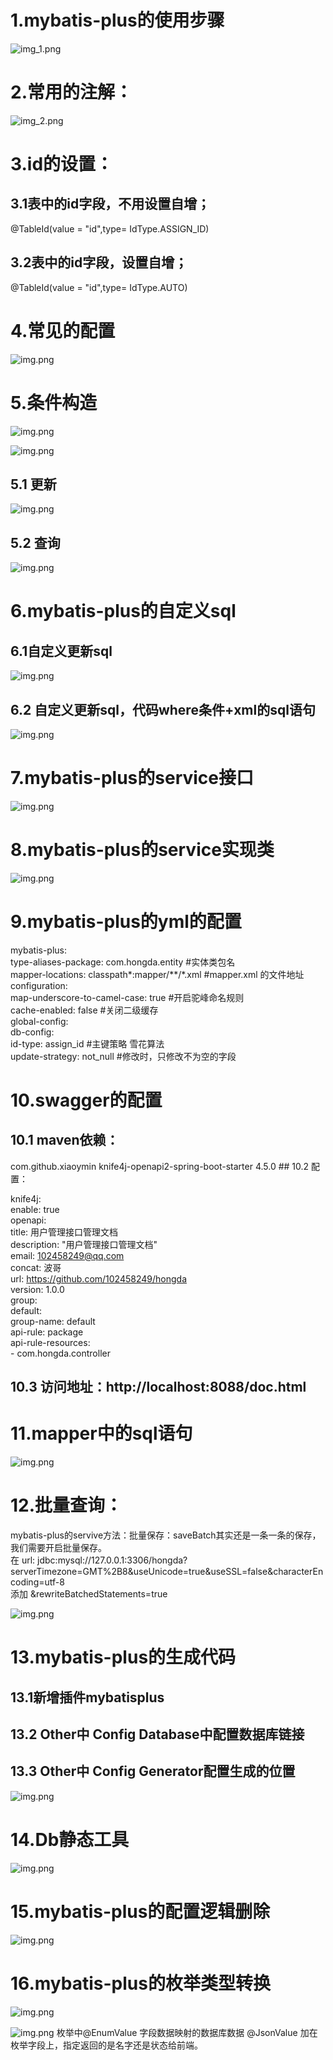 # 1.mybatis-plus的使用步骤  

![img_1.png](resources/images/img_1.png)

# 2.常用的注解：

![img_2.png](resources/images/img_2.png)  

# 3.id的设置：

## 3.1表中的id字段，不用设置自增；

@TableId(value = "id",type= IdType.ASSIGN_ID)

## 3.2表中的id字段，设置自增；

@TableId(value = "id",type= IdType.AUTO)

# 4.常见的配置

![img.png](resources/images/img_3.png)  
# 5.条件构造  
![img.png](resources/images/img_7.png)

![img.png](resources/images/img_4.png)

## 5.1 更新
![img.png](resources/images/img_5.png)
## 5.2 查询
![img.png](resources/images/img_6.png)  
# 6.mybatis-plus的自定义sql

## 6.1自定义更新sql
![img.png](resources/images/img_8.png)
## 6.2 自定义更新sql，代码where条件+xml的sql语句
![img.png](resources/images/img_9.png)


# 7.mybatis-plus的service接口
![img.png](resources/images/img10.png)
# 8.mybatis-plus的service实现类
![img.png](resources/images/img_10.png)  

# 9.mybatis-plus的yml的配置

mybatis-plus:  
    type-aliases-package: com.hongda.entity #实体类包名  
    mapper-locations: classpath*:mapper/**/*.xml #mapper.xml 的文件地址  
    configuration:  
        map-underscore-to-camel-case: true #开启驼峰命名规则  
        cache-enabled: false #关闭二级缓存  
    global-config:  
        db-config:  
            id-type: assign_id #主键策略 雪花算法  
            update-strategy: not_null #修改时，只修改不为空的字段  


# 10.swagger的配置
   ## 10.1 maven依赖：
   <dependency>
   <groupId>com.github.xiaoymin</groupId>
   <artifactId>knife4j-openapi2-spring-boot-starter</artifactId>
   <version>4.5.0</version>
   </dependency>
##  10.2 配置：

 knife4j:  
    enable: true  
    openapi:  
        title: 用户管理接口管理文档  
        description: "用户管理接口管理文档"  
        email: 102458249@qq.com  
        concat: 波哥  
        url: https://github.com/102458249/hongda  
        version: 1.0.0  
        group:  
            default:  
                group-name: default  
                api-rule: package  
                api-rule-resources:  
                - com.hongda.controller  


## 10.3 访问地址：http://localhost:8088/doc.html


# 11.mapper中的sql语句
![img.png](resources/images/img_11.png)

# 12.批量查询：  
mybatis-plus的servive方法：批量保存：saveBatch其实还是一条一条的保存，我们需要开启批量保存。  
在  url: jdbc:mysql://127.0.0.1:3306/hongda?serverTimezone=GMT%2B8&useUnicode=true&useSSL=false&characterEncoding=utf-8  
添加 &rewriteBatchedStatements=true

![img.png](resources/images/img_12.png)

# 13.mybatis-plus的生成代码

 ## 13.1新增插件mybatisplus
 ## 13.2 Other中 Config Database中配置数据库链接
 ## 13.3 Other中 Config Generator配置生成的位置

![img.png](resources/images/img_13.png)


# 14.Db静态工具
![img.png](resources/images/img_14.png)

# 15.mybatis-plus的配置逻辑删除  
![img.png](resources/images/img_15.png)

# 16.mybatis-plus的枚举类型转换
![img.png](resources/images/img_16.png)  

![img.png](resources/images/img_17.png)
枚举中@EnumValue 字段数据映射的数据库数据
@JsonValue 加在枚举字段上，指定返回的是名字还是状态给前端。


